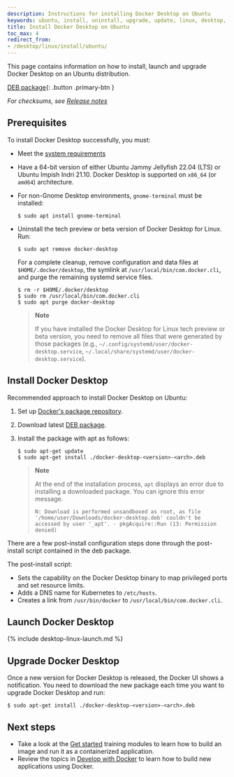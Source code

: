 ```yaml
---
description: Instructions for installing Docker Desktop on Ubuntu
keywords: ubuntu, install, uninstall, upgrade, update, linux, desktop, docker desktop, docker desktop for linux, dd4l
title: Install Docker Desktop on Ubuntu
toc_max: 4
redirect_from:
- /desktop/linux/install/ubuntu/
---
```


This page contains information on how to install, launch and upgrade Docker Desktop on an Ubuntu distribution. 

[DEB package](https://desktop.docker.com/linux/main/amd64/docker-desktop-4.13.1-amd64.deb?utm_source=docker&utm_medium=webreferral&utm_campaign=docs-driven-download-linux-amd64){: .button .primary-btn }

*For checksums, see [Release notes](../release-notes.md)*

## Prerequisites


To install Docker Desktop successfully, you must:
 - Meet the [system requirements](linux-install.md#system-requirements) 
 - Have a 64-bit version of either Ubuntu Jammy Jellyfish 22.04 (LTS) or Ubuntu Impish Indri 21.10.
 Docker Desktop is supported on `x86_64` (or `amd64`) architecture.
 - For non-Gnome Desktop environments, `gnome-terminal` must be installed:
    ```console
    $ sudo apt install gnome-terminal
    ```
 - Uninstall the tech preview or beta version of Docker Desktop for Linux. Run:

    ```console
    $ sudo apt remove docker-desktop
    ```

    For a complete cleanup, remove configuration and data files at `$HOME/.docker/desktop`, the symlink at `/usr/local/bin/com.docker.cli`, and purge the remaining systemd service files.

    ```console
    $ rm -r $HOME/.docker/desktop
    $ sudo rm /usr/local/bin/com.docker.cli
    $ sudo apt purge docker-desktop
    ```

    > **Note**
    >
    > If you have installed the Docker Desktop for Linux tech preview or beta version, you need to remove all files that were generated by those packages (e.g., `~/.config/systemd/user/docker-desktop.service`, `~/.local/share/systemd/user/docker-desktop.service`).

## Install Docker Desktop

Recommended approach to install Docker Desktop on Ubuntu:

1. Set up [Docker's package repository](../../engine/install/ubuntu.md#set-up-the-repository).

2. Download latest [DEB package](https://desktop.docker.com/linux/main/amd64/docker-desktop-4.13.1-amd64.deb?utm_source=docker&utm_medium=webreferral&utm_campaign=docs-driven-download-linux-amd64).

3. Install the package with apt as follows:

    ```console
    $ sudo apt-get update
    $ sudo apt-get install ./docker-desktop-<version>-<arch>.deb
    ```

    > **Note**
    >
    > At the end of the installation process, `apt` displays an error due to installing a downloaded package. You
    > can ignore this error message.
    >
    >  ```
    >  N: Download is performed unsandboxed as root, as file '/home/user/Downloads/docker-desktop.deb' couldn't be accessed by user '_apt'. - pkgAcquire::Run (13: Permission denied)
    >  ```

There are a few post-install configuration steps done through the post-install script contained in the deb package.

The post-install script:

- Sets the capability on the Docker Desktop binary to map privileged ports and set resource limits.
- Adds a DNS name for Kubernetes to `/etc/hosts`.
- Creates a link from `/usr/bin/docker` to `/usr/local/bin/com.docker.cli`.

## Launch Docker Desktop

{% include desktop-linux-launch.md %}


## Upgrade Docker Desktop

Once a new version for Docker Desktop is released, the Docker UI shows a notification. 
You need to download the new package each time you want to upgrade Docker Desktop and run:

```console
$ sudo apt-get install ./docker-desktop-<version>-<arch>.deb
```

## Next steps

- Take a look at the [Get started](../../get-started/index.md) training modules to learn  how to build an image and run it as a containerized application.
- Review the topics in [Develop with Docker](../../develop/index.md) to learn how to build new applications using Docker.
